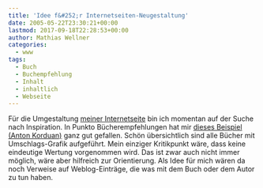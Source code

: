 ```yaml
---
title: 'Idee f&#252;r Internetseiten-Neugestaltung'
date: 2005-05-22T23:30:21+00:00
lastmod: 2017-09-18T22:28:53+00:00
author: Mathias Wellner
categories:
  - www
tags:
  - Buch
  - Buchempfehlung
  - Inhalt
  - inhaltlich
  - Webseite
---
```

Für die Umgestaltung [meiner Internetseite](http://www.mwellner.de) bin ich momentan auf der Suche nach Inspiration. In Punkto Bücherempfehlungen hat mir [dieses Beispiel (Anton Korduan)](http://www.korduan.de#Buchempfehlungen) ganz gut gefallen. Schön übersichtlich sind alle Bücher mit Umschlags-Grafik aufgeführt. Mein einziger Kritikpunkt wäre, dass keine eindeutige Wertung vorgenommen wird. Das ist zwar auch nicht immer möglich, wäre aber hilfreich zur Orientierung. Als Idee für mich wären da noch Verweise auf Weblog-Einträge, die was mit dem Buch oder dem Autor zu tun haben.